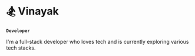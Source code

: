 # 🏂 Vinayak 

**`Developer`**

I'm a full-stack developer who loves tech and is currently exploring various tech stacks.  
